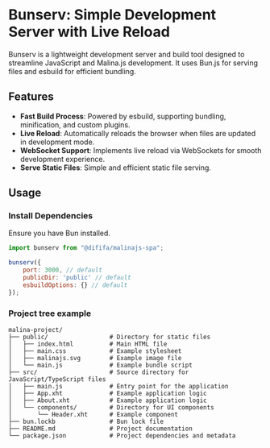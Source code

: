 # Bunserv: Simple Development Server with Live Reload

Bunserv is a lightweight development server and build tool designed to streamline JavaScript and Malina.js development. It uses Bun.js for serving files and esbuild for efficient bundling.

## Features

- **Fast Build Process**: Powered by esbuild, supporting bundling, minification, and custom plugins.
- **Live Reload**: Automatically reloads the browser when files are updated in development mode.
- **WebSocket Support**: Implements live reload via WebSockets for smooth development experience.
- **Serve Static Files**: Simple and efficient static file serving.

## Usage

### Install Dependencies
Ensure you have Bun installed. 

```js
import bunserv from "@dififa/malinajs-spa";

bunserv({
	port: 3000, // default
	publicDir: 'public' // default
	esbuildOptions: {} // default
});
```
### Project tree example
```
malina-project/
├── public/                 # Directory for static files
│   ├── index.html          # Main HTML file
│   ├── main.css            # Example stylesheet
│   ├── malinajs.svg        # Example image file
│   └── main.js             # Example bundle script
├── src/                    # Source directory for JavaScript/TypeScript files
│   ├── main.js             # Entry point for the application
│   ├── App.xht             # Example application logic
│   ├── About.xht           # Example application logic
│   └── components/         # Directory for UI components
│       └── Header.xht      # Example component
├── bun.lockb               # Bun lock file
├── README.md               # Project documentation
└── package.json            # Project dependencies and metadata

```